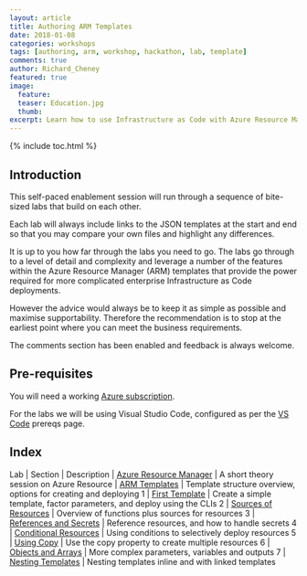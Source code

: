 ```yaml
---
layout: article
title: Authoring ARM Templates
date: 2018-01-08
categories: workshops
tags: [authoring, arm, workshop, hackathon, lab, template]
comments: true
author: Richard_Cheney
featured: true
image:
  feature: 
  teaser: Education.jpg
  thumb: 
excerpt: Learn how to use Infrastructure as Code with Azure Resource Manager template deployments.
---
```


{% include toc.html %}

## Introduction
 
This self-paced enablement session will run through a sequence of bite-sized labs that build on each other.

Each lab will always include links to the JSON templates at the start and end so that you may compare your own files and highlight any differences.

It is up to you how far through the labs you need to go.  The labs go through to a level of detail and complexity and leverage a number of the features within the Azure Resource Manager (ARM) templates that provide the power required for more complicated enterprise Infrastructure as Code deployments. 

However the advice would always be to keep it as simple as possible and maximise supportability.  Therefore the recommendation is to stop at the earliest point where you can meet the business requirements.  

The comments section has been enabled and feedback is always welcome.  
 
## Pre-requisites

You will need a working [Azure subscription](/guides/subscription).

For the labs we will be using Visual Studio Code, configured as per the [VS Code](/guides/vscode) prereqs page.

## Index

Lab | Section | Description
| [Azure Resource Manager](/workshops/arm/theoryARM/) | A short theory session on Azure Resource 
| [ARM Templates](/workshops/arm/theoryTemplates/) | Template structure overview, options for creating and deploying 
1 | [First Template](/workshops/arm/arm-lab1-firstTemplate/) | Create a simple template, factor parameters, and deploy using the CLIs
2 | [Sources of Resources](/workshops/arm/arm-lab2-sourcesOfResources) | Overview of functions plus sources for resources
3 | [References and Secrets](/workshops/arm/arm-lab3-referencesAndSecrets) | Reference resources, and how to handle secrets
4 | [Conditional Resources](/workshops/arm/arm-lab4-conditionalResources) | Using conditions to selectively deploy resources
5 | [Using Copy](/workshops/arm/arm-lab5-usingCopy) | Use the copy property to create multiple resources
6 | [Objects and Arrays](/workshops/arm/arm-lab6-objectsAndArrays) | More complex parameters, variables and outputs
7 | [Nesting Templates](/workshops/arm/arm-lab7-nestingTemplates) | Nesting templates inline and with linked templates
